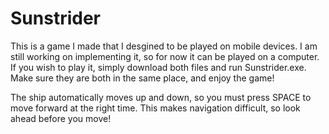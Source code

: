 # Sunstrider
This is a game I made that I desgined to be played on mobile devices. I am still working on implementing it, so for now it can be played on a computer. If you wish to play it, simply download both files and run Sunstrider.exe. Make sure they are both in the same place, and enjoy the game!

The ship automatically moves up and down, so you must press SPACE to move forward at the right time. This makes navigation difficult, so look ahead before you move!
